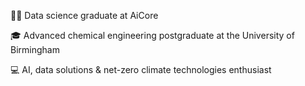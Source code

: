 👨‍💻 Data science graduate at AiCore

:mortar_board: Advanced chemical engineering postgraduate at the University of Birmingham

:computer: AI, data solutions & net-zero climate technologies enthusiast

